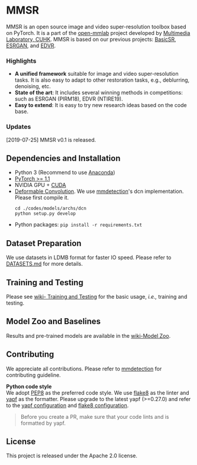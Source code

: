 # MMSR

MMSR is an open source image and video super-resolution toolbox based on PyTorch. It is a part of the [open-mmlab](https://github.com/open-mmlab) project developed by [Multimedia Laboratory, CUHK](http://mmlab.ie.cuhk.edu.hk). MMSR is based on our previous projects: [BasicSR](https://github.com/xinntao/BasicSR), [ESRGAN](https://github.com/xinntao/ESRGAN), and [EDVR](https://github.com/xinntao/EDVR).

### Highlights
- **A unified framework** suitable for image and video super-resolution tasks. It is also easy to adapt to other restoration tasks, e.g., deblurring, denoising, etc.
- **State of the art**: It includes several winning methods in competitions: such as ESRGAN (PIRM18), EDVR (NTIRE19).
- **Easy to extend**: It is easy to try new research ideas based on the code base.


### Updates
[2019-07-25] MMSR v0.1 is released.

## Dependencies and Installation

- Python 3 (Recommend to use [Anaconda](https://www.anaconda.com/download))
- [PyTorch >= 1.1](https://pytorch.org)
- NVIDIA GPU + [CUDA](https://developer.nvidia.com/cuda-downloads)
- [Deformable Convolution](https://arxiv.org/abs/1703.06211). We use [mmdetection](https://github.com/open-mmlab/mmdetection)'s dcn implementation. Please first compile it.
  ```
  cd ./codes/models/archs/dcn
  python setup.py develop
  ```
- Python packages: `pip install -r requirements.txt`


## Dataset Preparation
We use datasets in LDMB format for faster IO speed. Please refer to [DATASETS.md](datasets/DATASETS.md) for more details.

## Training and Testing
Please see [wiki- Training and Testing](https://github.com/open-mmlab/mmsr/wiki/Training-and-Testing) for the basic usage, *i.e.,* training and testing.

## Model Zoo and Baselines
Results and pre-trained models are available in the [wiki-Model Zoo](https://github.com/open-mmlab/mmsr/wiki/Model-Zoo).

## Contributing
We appreciate all contributions. Please refer to [mmdetection](https://github.com/open-mmlab/mmdetection/blob/master/.github/CONTRIBUTING.md) for contributing guideline.

**Python code style**<br/>
We adopt [PEP8](https://python.org/dev/peps/pep-0008) as the preferred code style. We use [flake8](http://flake8.pycqa.org/en/latest) as the linter and [yapf](https://github.com/google/yapf) as the formatter. Please upgrade to the latest yapf (>=0.27.0) and refer to the [yapf configuration](.style.yapf) and [flake8 configuration](.flake8).

> Before you create a PR, make sure that your code lints and is formatted by yapf.

## License
This project is released under the Apache 2.0 license.
